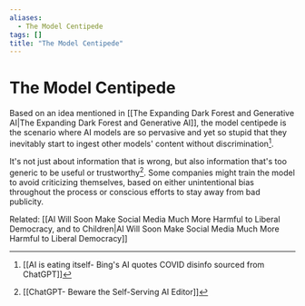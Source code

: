 ```yaml
---
aliases:
  - The Model Centipede
tags: []
title: "The Model Centipede"
---
```


# The Model Centipede

Based on an idea mentioned in [[The Expanding Dark Forest and Generative AI|The Expanding Dark Forest and Generative AI]], the model centipede is the scenario where AI models are so pervasive and yet so stupid that they inevitably start to ingest other models' content without discrimination[^1].

It's not just about information that is wrong, but also information that's too generic to be useful or trustworthy[^2]. Some companies might train the model to avoid criticizing themselves, based on either unintentional bias throughout the process or conscious efforts to stay away from bad publicity.

Related:
[[AI Will Soon Make Social Media Much More Harmful to Liberal Democracy, and to Children|AI Will Soon Make Social Media Much More Harmful to Liberal Democracy]]

[^1]: [[AI is eating itself- Bing's AI quotes COVID disinfo sourced from ChatGPT]]
[^2]: [[ChatGPT- Beware the Self-Serving AI Editor]]